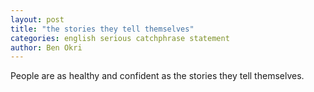 ```yaml
---
layout: post
title: "the stories they tell themselves"
categories: english serious catchphrase statement
author: Ben Okri
---
```


People are as healthy and confident as the stories they tell themselves.

